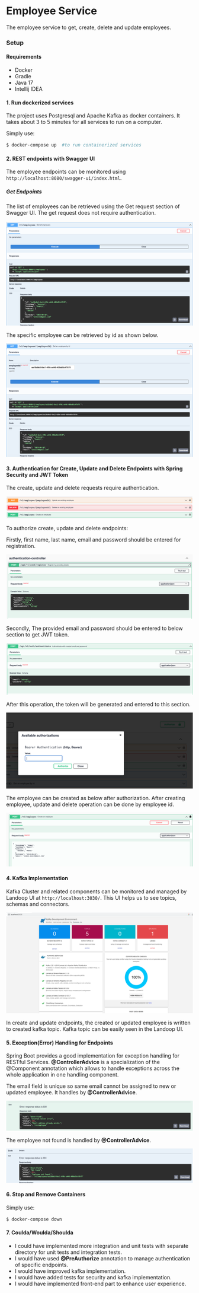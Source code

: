 # Employee Service

The employee service to get, create, delete and update employees.

### Setup

#### Requirements

- Docker
- Gradle
- Java 17
- Intellij IDEA

#### 1. Run dockerized services

The project uses Postgresql and Apache Kafka as docker containers. It takes about 3 to 5 minutes for all services to run on a computer.

Simply use:

 ```sh
$ docker-compose up  #to run containerized services
 ```

#### 2. REST endpoints with Swagger UI

The employee endpoints can be monitored using `http://localhost:8080/swagger-ui/index.html`.

##### Get Endpoints

The list of employees can be retrieved using the Get request section of Swagger UI. The get request does not require authentication.

![Swagger_UI_GET](assets/get_request.png)

The specific employee can be retrieved by id as shown below.

![Swagger_UI_GETBYID](assets/get_by_id.png)

#### 3. Authentication for Create, Update and Delete Endpoints with Spring Security and JWT Token

The create, update and delete requests require authentication.

![Swagger_UI_other_requests](assets/authenticated_requests.png)

To authorize create, update and delete endpoints:

Firstly, first name, last name, email and password should be entered for registration. 

![Swagger_UI_other_requests](assets/register.png)

Secondly, The provided email and password should be entered to below section to get JWT token.

![Swagger_UI_other_requests](assets/authentication.png)

After this operation, the token will be generated and entered to this section.

![Swagger_UI_authorization](assets/authorization.png)

The employee can be created as below after authorization. After creating employee, update and delete operation can be done by employee id.

![Swagger_UI_post](assets/post.png)

#### 4. Kafka Implementation

Kafka Cluster and related components can be monitored and managed by Landoop UI at `http://localhost:3030/`. This UI helps us to see topics, schemas and connectors.

![Kafka Landoop UI](assets/landoop_ui.png)

In create and update endpoints, the created or updated employee is written to created kafka topic. Kafka topic can be easily seen in the Landoop UI.

#### 5. Exception(Error) Handling for Endpoints
Spring Boot provides a good implementation for exception handling for RESTful Services. **@ControllerAdvice** is a specialization of the @Component annotation which allows to handle exceptions across the whole application in one handling component.

The email field is unique so same email cannot be assigned to new or updated employee. It handles by **@ControllerAdvice**.

![Swagger_UI_email](assets/duplicate_email_issue.png)

The employee not found is handled by **@ControllerAdvice**.

![Swagger_UI_email](assets/employee_not_found.png)

#### 6. Stop and Remove Containers

Simply use:

 ```sh
$ docker-compose down
 ```

#### 7. Coulda/Woulda/Shoulda


- I could have implemented more integration and unit tests with separate directory for unit tests and integration tests.
- I would have used **@PreAuthorize** annotation to manage authentication of specific endpoints.
- I would have improved kafka implementation.
- I would have added tests for security and kafka implementation.
- I would have implemented front-end part to enhance user experience.
